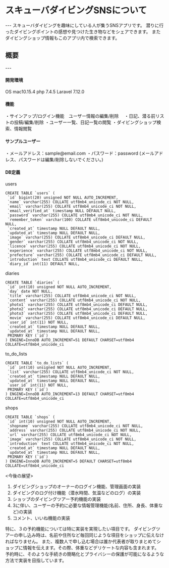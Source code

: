 <h1>スキューバダイビングSNSについて</h1>
---
スキューバダイビングを趣味にしている人が集うSNSアプリです。
潜りに行ったダイビングポイントの感想や見つけた生き物などをシェアできます。
またダイビングショップ情報もこのアプリ内で検索できます。

<h2>概要</h2>
---
<h4>開発環境</h4>
OS mac10.15.4
php 7.4.5
Laravel 7.12.0

<h4>機能</h4>
・サインアップ/ログイン機能　ユーザー情報の編集/削除　
・日記、潜る前リストの投稿/編集/削除
・ユーザー一覧、日記一覧の閲覧
・ダイビングショップ検索、情報閲覧

<h4>サンプルユーザー</h4>
・メールアドレス：sample@email.com
・パスワード：password
(メールアドレス、パスワードは編集/削除しないでください。)

<h4>DB定義</h4>

users
```
CREATE TABLE `users` (
 `id` bigint(20) unsigned NOT NULL AUTO_INCREMENT,
 `name` varchar(255) COLLATE utf8mb4_unicode_ci NOT NULL,
 `email` varchar(255) COLLATE utf8mb4_unicode_ci NOT NULL,
 `email_verified_at` timestamp NULL DEFAULT NULL,
 `password` varchar(255) COLLATE utf8mb4_unicode_ci NOT NULL,
 `remember_token` varchar(100) COLLATE utf8mb4_unicode_ci DEFAULT NULL,
 `created_at` timestamp NULL DEFAULT NULL,
 `updated_at` timestamp NULL DEFAULT NULL,
 `image` varchar(255) COLLATE utf8mb4_unicode_ci DEFAULT NULL,
 `gender` varchar(255) COLLATE utf8mb4_unicode_ci NOT NULL,
 `licence` varchar(255) COLLATE utf8mb4_unicode_ci NOT NULL,
 `experience` varchar(255) COLLATE utf8mb4_unicode_ci NOT NULL,
 `prefecture` varchar(255) COLLATE utf8mb4_unicode_ci DEFAULT NULL,
 `introduction` text COLLATE utf8mb4_unicode_ci DEFAULT NULL,
 `diary_id` int(11) DEFAULT NULL,
```

diaries
```
CREATE TABLE `diaries` (
 `id` int(10) unsigned NOT NULL AUTO_INCREMENT,
 `day` date NOT NULL,
 `title` varchar(255) COLLATE utf8mb4_unicode_ci NOT NULL,
 `content` varchar(255) COLLATE utf8mb4_unicode_ci NOT NULL,
 `photo1` varchar(255) COLLATE utf8mb4_unicode_ci DEFAULT NULL,
 `photo2` varchar(255) COLLATE utf8mb4_unicode_ci DEFAULT NULL,
 `photo3` varchar(255) COLLATE utf8mb4_unicode_ci DEFAULT NULL,
 `movie` varchar(255) COLLATE utf8mb4_unicode_ci DEFAULT NULL,
 `user_id` int(11) NOT NULL,
 `created_at` timestamp NULL DEFAULT NULL,
 `updated_at` timestamp NULL DEFAULT NULL,
 PRIMARY KEY (`id`)
) ENGINE=InnoDB AUTO_INCREMENT=51 DEFAULT CHARSET=utf8mb4 COLLATE=utf8mb4_unicode_ci
```

to_do_lists
```
CREATE TABLE `to_do_lists` (
 `id` int(10) unsigned NOT NULL AUTO_INCREMENT,
 `list` varchar(255) COLLATE utf8mb4_unicode_ci NOT NULL,
 `created_at` timestamp NULL DEFAULT NULL,
 `updated_at` timestamp NULL DEFAULT NULL,
 `user_id` int(11) NOT NULL,
 PRIMARY KEY (`id`)
) ENGINE=InnoDB AUTO_INCREMENT=13 DEFAULT CHARSET=utf8mb4 COLLATE=utf8mb4_unicode_ci
```

shops
```
CREATE TABLE `shops` (
 `id` int(10) unsigned NOT NULL AUTO_INCREMENT,
 `shopname` varchar(255) COLLATE utf8mb4_unicode_ci NOT NULL,
 `address` varchar(255) COLLATE utf8mb4_unicode_ci NOT NULL,
 `url` varchar(255) COLLATE utf8mb4_unicode_ci NOT NULL,
 `image` varchar(255) COLLATE utf8mb4_unicode_ci NOT NULL,
 `introduction` text COLLATE utf8mb4_unicode_ci NOT NULL,
 `created_at` timestamp NULL DEFAULT NULL,
 `updated_at` timestamp NULL DEFAULT NULL,
 PRIMARY KEY (`id`)
) ENGINE=InnoDB AUTO_INCREMENT=5 DEFAULT CHARSET=utf8mb4 COLLATE=utf8mb4_unicode_ci
```


<今後の展望>
1) ダイビングショップのオーナーのログイン機能、管理画面の実装
2) ダイビングのログ付け機能（潜水時間、気温などのログ）の実装
3) ショップのダイビングツアー予約機能の実装
4) 3に伴い、ユーザーの予約に必要な情報管理機能(名前、住所、身長、体重など)の実装
5) コメント、いいね機能の実装

特に、３の予約機能については特に実装を実現したい項目です。
ダイビングツアーの申し込み時は、名前や住所など毎回同じような項目をショップに伝えなければなりません。
また、複数人で申し込む場合は誰か代表者が取りまとめてショップに情報を伝えます。その際、体重などデリケートな内容も含まれます。
予約時に、そのような手続きの簡略化とプライバシーの保護が可能になるような方法で実装を目指しています。
